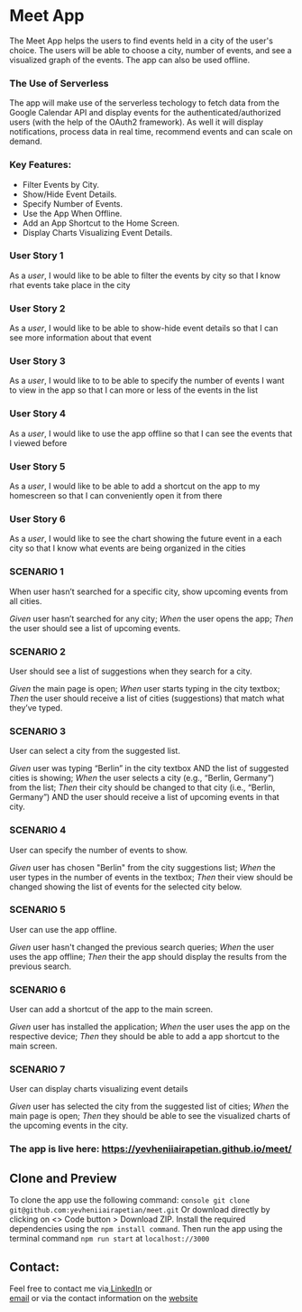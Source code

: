 # Meet App
The Meet App helps the users to find events held in a city of the user's choice. The users will be able to choose a city, number of events, and see a visualized graph of the events. The app can also be used offline.
### The Use of Serverless
The app will make use of the serverless techology to fetch data from the Google Calendar API and display events for the authenticated/authorized users (with the help of the OAuth2 framework). As well it will display notifications, process data in real time, recommend events and can scale on demand. 
### Key Features:
- Filter Events by City.
- Show/Hide Event Details.
- Specify Number of Events.
- Use the App When Offline.
- Add an App Shortcut to the Home Screen.
- Display Charts Visualizing Event Details.


### User Story 1
As a _user_, I would like to be able to filter the events by city so that I know rhat events take place in the city
### User Story 2
As a _user_, I would like to be able to show-hide event details so that I can see more information about that event
### User Story 3
As a _user_, I would like to to be able to specify the number of events I want to view in the app so that I can more or less of the events in the list
### User Story 4
As a _user_, I would like to use the app offline so that I can see the events that I viewed before
### User Story 5
As a _user_, I would like to be able to add a shortcut on the app to my homescreen so that I can conveniently open it from there
### User Story 6
As a _user_, I would like to see the chart showing the future event in a each city so that I know what events are being organized in the cities

### SCENARIO 1
When user hasn’t searched for a specific city, show upcoming events from all cities.

_Given_ user hasn’t searched for any city;
_When_ the user opens the app;
_Then_ the user should see a list of upcoming events.

### SCENARIO 2
User should see a list of suggestions when they search for a city.

_Given_ the main page is open;
_When_ user starts typing in the city textbox;
_Then_ the user should receive a list of cities (suggestions) that match what they’ve typed.

### SCENARIO 3
User can select a city from the suggested list.

_Given_ user was typing “Berlin” in the city textbox AND the list of suggested cities is showing;
_When_ the user selects a city (e.g., “Berlin, Germany”) from the list;
_Then_ their city should be changed to that city (i.e., “Berlin, Germany”) AND the user should receive a list of upcoming events in that city.

### SCENARIO 4
User can specify the number of events to show.

_Given_ user has chosen "Berlin" from the city suggestions list;
_When_ the user types in the number of events in the textbox;
_Then_ their view should be changed showing the list of events for the selected city below.

### SCENARIO 5
User can use the app offline.

_Given_ user hasn't changed the previous search queries;
_When_ the user uses the app offline;
_Then_ their the app should display the results from the previous search.

### SCENARIO 6
User can add a shortcut of the app to the main screen.

_Given_ user has installed the application;
_When_ the user uses the app on the respective device;
_Then_ they should be able to add a app shortcut to the main screen.

### SCENARIO 7
User can display charts visualizing event details

_Given_ user has selected the city from the suggested list of cities;
_When_ the main page is open;
_Then_ they should be able to see the visualized charts of the upcoming events in the city.

### The app is live here: https://yevheniiairapetian.github.io/meet/

## Clone and Preview
To clone the app use the following command: `console git clone git@github.com:yevheniiairapetian/meet.git` Or download directly by clicking on <> Code button > Download ZIP. Install the required dependencies using the `npm install command`. Then run the app using the terminal command ```npm run start``` at ```localhost://3000``` 

## Contact:
Feel free to contact me via[ LinkedIn](https://www.linkedin.com/in/yevhenii-airapetian/) or  
[email](mailto:sonkozhenia11@gmail.com) or 
via the contact information on the [website](https://yevheniiairapetian.github.io/portfolio-website/contact.html) 
